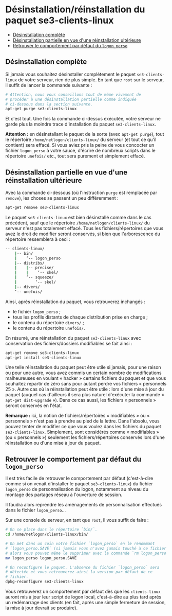# Désinstallation/réinstallation du paquet se3-clients-linux

* [Désinstallation complète](#désinstallation-complète)
* [Désinstallation partielle en vue d'une réinstallation ultérieure](#désinstallation-partielle-en-vue-dune-réinstallation-ultérieure)
* [Retrouver le comportement par défaut du `logon_perso`](#retrouver-le-comportement-par-défaut-du-logon_perso)


## Désinstallation complète

Si jamais vous souhaitez désinstaller complètement le paquet
`se3-clients-linux` de votre serveur, rien de plus simple.
En tant que `root` sur le serveur, il suffit de lancer la
commande suivante :

```sh
# Attention, nous vous conseillons tout de même vivement de
# procéder à une désinstallation partielle comme indiquée
# ci-dessous dans la section suivante.
apt-get purge se3-clients-linux
```

Et c'est tout. Une fois la commande ci-dessus exécutée,
votre serveur ne garde plus la moindre trace d'installation
du paquet `se3-clients-linux`.

**Attention :**  en désinstallant le paquet de la sorte
(avec `apt-get purge`), tout le répertoire
`/home/netlogon/clients-linux/` du serveur (et tout ce qu'il
contient) sera effacé. Si vous aviez pris la peine de vous
concocter un fichier `logon_perso` à votre sauce, d'écrire
de nombreux scripts dans le répertoire `unefois/` etc., tout
sera purement et simplement effacé.


## Désinstallation partielle en vue d'une réinstallation ultérieure

Avec la commande ci-dessous (où l'instruction `purge` est
remplacée par `remove`), les choses se passent un peu
différemment :

```sh
apt-get remove se3-clients-linux
```

Le paquet `se3-clients-linux` est bien désinstallé comme
dans le cas précédent, sauf que le répertoire
`/home/netlogon/clients-linux/` du serveur n'est pas
totalement effacé. Tous les fichiers/répertoires que vous
avez le droit de modifier seront conservés, si bien que
l'arborescence du répertoire ressemblera à ceci :

```sh
-- clients-linux/
    |-- bin/
    |    ‘-- logon_perso
    |-- distribs/
    |    |-- precise/
    |    |    ‘-- skel/
    |    ‘-- squeeze/
    |        ‘-- skel/
    |-- divers/
    ‘-- unefois/
```

Ainsi, après réinstallation du paquet, vous retrouverez inchangés :

* le fichier `logon_perso` ;
* tous les profils distants de chaque distribution prise en charge ;
* le contenu du répertoire `divers/` ;
* le contenu du répertoire `unefois/`.

En résumé, une réinstallation du paquet `se3-clients-linux`
avec conservation des fichiers/dossiers modifiables se fait
ainsi :

```sh
apt-get remove se3-clients-linux
apt-get install se3-clients-linux
```

Une telle réinstallation du paquet peut être utile si
jamais, pour une raison ou pour une autre, vous avez commis
un certain nombre de modifications malheureuses en voulant «
hacker » certains fichiers du paquet et que vous souhaitez
repartir de zéro sans pour autant perdre vos fichiers «
personnels 25 ». Autre cas où la réinstallation peut être
utile : lors d'une mise à jour du paquet (auquel cas
d'ailleurs il sera plus naturel d'exécuter la commande «
`apt-get dist-upgrade` »). Dans ce cas aussi, les fichiers «
personnels » seront conservés en l'état.

**Remarque :** ici, la notion de fichiers/répertoires «
modifiables » ou « personnels » n'est pas à prendre au pied
de la lettre. Dans l'absolu, vous pouvez tenter de modifier
ce que vous voulez dans les fichiers du paquet
`se3-clients-linux`. Simplement, sont considérés comme «
modifiables » (ou « personnels ») seulement les
fichiers/répertoires conservés lors d'une réinstallation ou
d'une mise à jour du paquet.


## Retrouver le comportement par défaut du `logon_perso`

Il est très facile de retrouver le comportement par défaut (c'est-à-dire comme si on venait d'installer le paquet `se3-clients-linux`) du fichier `logon_perso` de personnalisation du logon, notamment au niveau du montage des partages réseau à l'ouverture de session.

Il faudra alors reprendre les aménagements de personnalisation effectués dans le fichier `logon_perso`…

Sur une console du serveur, en tant que `root`, il vous suffit de faire :

```sh
# On se place dans le répertoire `bin/`.
cd /home/netlogon/clients-linux/bin/

# On met dans un coin votre fichier `logon_perso` en le renommant
# `logon_perso.SAVE` (si jamais vous n'avez jamais touché à ce fichier
# alors vous pouvez même le supprimer avec la commande `rm logon_perso`).
mv logon_perso logon_perso.SAVE

# On reconfigure le paquet. L'absence du fichier `logon_perso` sera
# détectée et vous retrouverez ainsi la version par défaut de ce 
# fichier.
dpkg-reconfigure se3-clients-linux
```

Vous retrouverez un comportement par défaut dès que les `clients-linux` auront mis à jour leur script de logon local, c'est-à-dire au plus tard après un redémarrage des clients (en fait, après une simple fermeture de session, la mise à jour devrait se produire).
